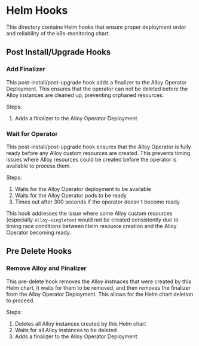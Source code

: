<!--alex disable hook-->
<!--alex disable hooks-->

# Helm Hooks

This directory contains Helm hooks that ensure proper deployment order and reliability of the k8s-monitoring chart.

## Post Install/Upgrade Hooks

### Add Finalizer

This post-install/post-upgrade hook adds a finalizer to the Alloy Operator Deployment. This ensures that the operator
can not be deleted before the Alloy instances are cleaned up, preventing orphaned resources.

Steps:

1. Adds a finalizer to the Alloy Operator Deployment

### Wait for Operator

This post-install/post-upgrade hook ensures that the Alloy Operator is fully ready before any Alloy custom resources are
created. This prevents timing issues where Alloy resources could be created before the operator is available to process
them.

Steps:

1.  Waits for the Alloy Operator deployment to be available
2.  Waits for the Alloy Operator pods to be ready
3.  Times out after 300 seconds if the operator doesn't become ready

This hook addresses the issue where some Alloy custom resources (especially `alloy-singleton`) would not be created
consistently due to timing race conditions between Helm resource creation and the Alloy Operator becoming ready.

## Pre Delete Hooks

### Remove Alloy and Finalizer

This pre-delete hook removes the Alloy instnaces that were created by this Helm chart, it waits for them to be removed,
and then removes the finalizer from the Alloy Operator Deployment. This allows for the Helm chart deletion to proceed.

Steps:

1. Deletes all Alloy instances created by this Helm chart
2. Waits for all Alloy instances to be deleted
3. Adds a finalizer to the Alloy Operator Deployment
